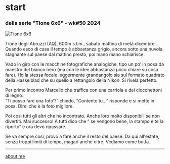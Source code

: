# start
### della serie "Tione 6x6" - wk#50 2024 

![](https://i.postimg.cc/pVCQG6y0/Screenshot-2025-01-13-150726.png "Tione 6x6")  

Tione degli Abruzzi (AQ), 600m s.l.m., sabato mattina di metà dicembre.  
Quando esco di casa il tempo è abbastanza grigio, ancora sotto una nuvola stagnante sul paese dal mattino presto, poi mano mano schiarisce.  

Vado in giro con le macchine fotografiche analogiche, tipo un po’ in posa da maestro del bianco nero (ma con le idee abbastanza poco chiare su cosa fare).
Ho la stessa focale leggermente grandangolo sia sul formato quadrato della Hasselblad che su quello a rettangolo della Nikon. Si rivela perfetto.  

Per primo incontro Marcello che traffica con una carriola e dei ciocchettoni di legno.  
“Ti posso fare una foto’?” chiedo, “Contento tu…” risponde e si mette in posa. Direi che è la foto migliore.  

Poi così tutti gli altri che ho incontrato. Anche loro molto disponibili se non divertiti. Mai successo!
A tutti dico che “ se vengono bene, la stampo e te la riporto” e ora devo ripassare.

Se va sempre così, provo a fare anche il resto del paese. Da qui all'estate, senza troppi limiti di tempo, magari anche oltre. Vediamo come butta.  

---  
[about me](https://about.me/cacioman) 
